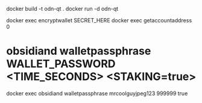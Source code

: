 docker build -t odn-qt .
docker run -d odn-qt



docker exec encryptwallet SECRET_HERE
docker exec getaccountaddress 0

# obsidiand walletpassphrase WALLET_PASSWORD <TIME_SECONDS> <STAKING=true>
docker exec obsidiand walletpassphrase mrcoolguyjpeg123 999999 true
